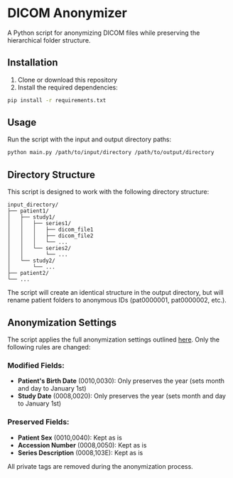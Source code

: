 # DICOM Anonymizer

A Python script for anonymizing DICOM files while preserving the hierarchical folder structure.

## Installation

1. Clone or download this repository
2. Install the required dependencies:

```bash
pip install -r requirements.txt
```

## Usage

Run the script with the input and output directory paths:

```bash
python main.py /path/to/input/directory /path/to/output/directory
```

## Directory Structure

This script is designed to work with the following directory structure:

```
input_directory/
├── patient1/
│   ├── study1/
│   │   ├── series1/
│   │   │   ├── dicom_file1
│   │   │   ├── dicom_file2
│   │   │   └── ...
│   │   └── series2/
│   │       └── ...
│   └── study2/
│       └── ...
├── patient2/
└── ...
```

The script will create an identical structure in the output directory, but will rename patient folders to anonymous IDs (pat0000001, pat0000002, etc.).

## Anonymization Settings

The script applies the full anonymization settings outlined [here](https://github.com/KitwareMedical/dicom-anonymizer/blob/master/dicomanonymizer/dicom_anonymization_databases/dicomfields_2023.py). Only the following rules are changed:

### Modified Fields:
- **Patient's Birth Date** (0010,0030): Only preserves the year (sets month and day to January 1st)
- **Study Date** (0008,0020): Only preserves the year (sets month and day to January 1st)

### Preserved Fields:
- **Patient Sex** (0010,0040): Kept as is
- **Accession Number** (0008,0050): Kept as is
- **Series Description** (0008,103E): Kept as is

All private tags are removed during the anonymization process.

